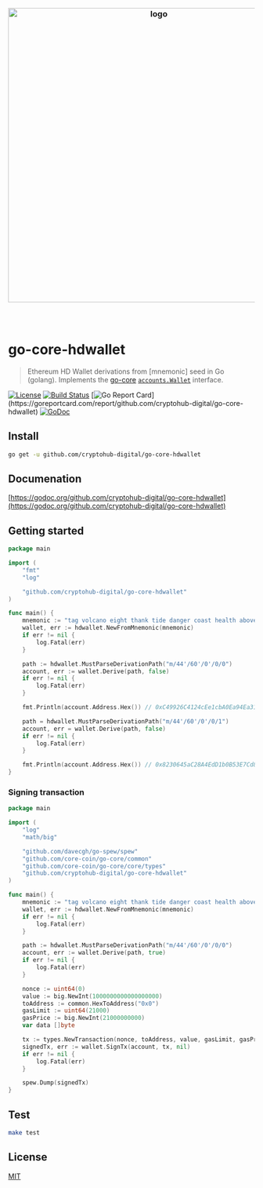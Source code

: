 <h3 align="center">
  <br />
  <img src="https://user-images.githubusercontent.com/168240/51436479-a4cf9e80-1c42-11e9-9af3-3bb827b8f2de.png" alt="logo" width="600" />
  <br />
  <br />
  <br />
</h3>

# go-core-hdwallet

> Ethereum HD Wallet derivations from [mnemonic] seed in Go (golang). Implements the [go-core](https://github.com/core-coin/go-core) [`accounts.Wallet`](https://github.com/core-coin/go-core/blob/master/accounts/accounts.go) interface.

[![License](http://img.shields.io/badge/license-MIT-blue.svg)](https://raw.githubusercontent.com/miguelmota/go-core-hdwallet/master/LICENSE) [![Build Status](https://travis-ci.org/miguelmota/go-core-hdwallet.svg?branch=master)](https://travis-ci.org/miguelmota/go-core-hdwallet) [![Go Report Card](https://goreportcard.com/badge/github.com/cryptohub-digital/go-core-hdwallet?)](https://goreportcard.com/report/github.com/cryptohub-digital/go-core-hdwallet) [![GoDoc](https://godoc.org/github.com/cryptohub-digital/go-core-hdwallet?status.svg)](https://godoc.org/github.com/cryptohub-digital/go-core-hdwallet)

## Install

```bash
go get -u github.com/cryptohub-digital/go-core-hdwallet
```

## Documenation

[https://godoc.org/github.com/cryptohub-digital/go-core-hdwallet](https://godoc.org/github.com/cryptohub-digital/go-core-hdwallet)

## Getting started

```go
package main

import (
	"fmt"
	"log"

	"github.com/cryptohub-digital/go-core-hdwallet"
)

func main() {
	mnemonic := "tag volcano eight thank tide danger coast health above argue embrace heavy"
	wallet, err := hdwallet.NewFromMnemonic(mnemonic)
	if err != nil {
		log.Fatal(err)
	}

	path := hdwallet.MustParseDerivationPath("m/44'/60'/0'/0/0")
	account, err := wallet.Derive(path, false)
	if err != nil {
		log.Fatal(err)
	}

	fmt.Println(account.Address.Hex()) // 0xC49926C4124cEe1cbA0Ea94Ea31a6c12318df947

	path = hdwallet.MustParseDerivationPath("m/44'/60'/0'/0/1")
	account, err = wallet.Derive(path, false)
	if err != nil {
		log.Fatal(err)
	}

	fmt.Println(account.Address.Hex()) // 0x8230645aC28A4EdD1b0B53E7Cd8019744E9dD559
}
```

### Signing transaction

```go
package main

import (
	"log"
	"math/big"

	"github.com/davecgh/go-spew/spew"
	"github.com/core-coin/go-core/common"
	"github.com/core-coin/go-core/core/types"
	"github.com/cryptohub-digital/go-core-hdwallet"
)

func main() {
	mnemonic := "tag volcano eight thank tide danger coast health above argue embrace heavy"
	wallet, err := hdwallet.NewFromMnemonic(mnemonic)
	if err != nil {
		log.Fatal(err)
	}

	path := hdwallet.MustParseDerivationPath("m/44'/60'/0'/0/0")
	account, err := wallet.Derive(path, true)
	if err != nil {
		log.Fatal(err)
	}

	nonce := uint64(0)
	value := big.NewInt(1000000000000000000)
	toAddress := common.HexToAddress("0x0")
	gasLimit := uint64(21000)
	gasPrice := big.NewInt(21000000000)
	var data []byte

	tx := types.NewTransaction(nonce, toAddress, value, gasLimit, gasPrice, data)
	signedTx, err := wallet.SignTx(account, tx, nil)
	if err != nil {
		log.Fatal(err)
	}

	spew.Dump(signedTx)
}
```

## Test

```bash
make test
```

## License

[MIT](LICENSE)

